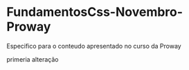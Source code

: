 # FundamentosCss-Novembro-Proway
Especifico para o conteudo apresentado no curso da Proway

primeria alteração